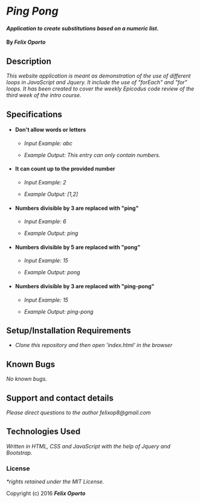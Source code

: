 # _Ping Pong_

#### _Application to create substitutions based on a numeric list._

#### By _**Felix Oporto**_

## Description

_This website application is meant as demonstration of the use of  different loops in JavaScript and Jquery. It include the use of "forEach" and "for" loops. It has been created to cover the weekly Epicodus code review of the third week of the intro course._

## Specifications


* #### Don't allow words or letters

    * _Input Example: abc_

    * _Example Output: This entry can only contain numbers._

* #### It can count up to the provided number

    * _Input Example: 2_

    * _Example Output: [1,2]_

* #### Numbers divisible by 3 are replaced with "ping"

    * _Input Example: 6_

    * _Example Output: ping_

* #### Numbers divisible by 5 are replaced with "pong"

    * _Input Example: 15_

    * _Example Output: pong_

* #### Numbers divisible by 3 are replaced with "ping-pong"

    * _Input Example: 15_

    * _Example Output: ping-pong_

## Setup/Installation Requirements

* _Clone this repository and then open 'index.html' in the browser_

## Known Bugs

_No known bugs._

## Support and contact details

_Please direct questions  to the author felixop8@gmail.com_

## Technologies Used

_Written in HTML, CSS and JavaScript with the help of Jquery and Bootstrap._

### License

_*rights retained under the MIT License._

Copyright (c) 2016 **_Felix Oporto_**
